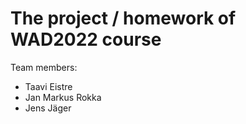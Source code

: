 # The project / homework of WAD2022 course

Team members:
- Taavi Eistre
- Jan Markus Rokka
- Jens Jäger

